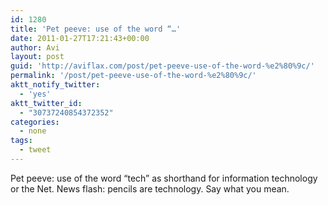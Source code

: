 ```yaml
---
id: 1280
title: 'Pet peeve: use of the word “…'
date: 2011-01-27T17:21:43+00:00
author: Avi
layout: post
guid: 'http://aviflax.com/post/pet-peeve-use-of-the-word-%e2%80%9c/'
permalink: '/post/pet-peeve-use-of-the-word-%e2%80%9c/'
aktt_notify_twitter:
  - 'yes'
aktt_twitter_id:
  - "30737240854372352"
categories:
  - none
tags:
  - tweet
---
```

Pet peeve: use of the word “tech” as shorthand for information technology or the Net. News flash: pencils are technology. Say what you mean.